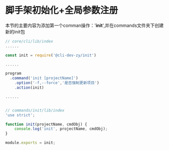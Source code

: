 # 脚手架初始化+全局参数注册

本节的主要内容为添加第一个comman操作：'**init**',并在commands文件夹下创建新的init包

```javascript
// core/cli/lib/index
......

const init = require('@cli-dev-zy/init')

......

program
  .command('init [projectName]')
    .option('-f,--force','是否强制更新项目')
    .action(init)

......


// commands/init/lib/index
'use strict';

function init(projectName, cmdObj) {
    console.log('init', projectName, cmdObj);
}

module.exports = init;
```

